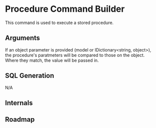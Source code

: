 ﻿# Procedure Command Builder

This command is used to execute a stored procedure.

## Arguments

If an object parameter is provided (model or IDictionary<string, object>), the procedure's paratmeters will be compared to those on the object. Where they match, the value will be passed in.

## SQL Generation

N/A

## Internals


## Roadmap

